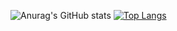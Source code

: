 ![Anurag's GitHub stats](https://github-readme-stats.vercel.app/api?username=RITUTO&show_icons=true&theme=radical)
[![Top Langs](https://github-readme-stats.vercel.app/api/top-langs/?username=RITUTO)](https://github.com/anuraghazra/github-readme-stats)
